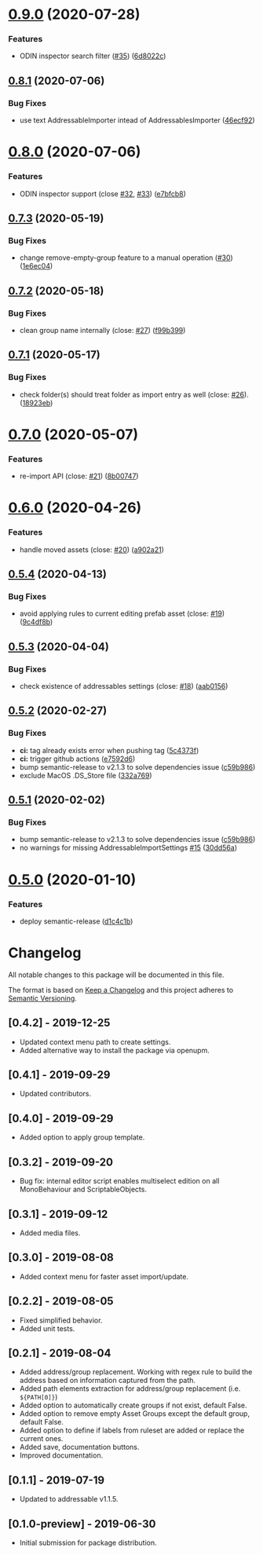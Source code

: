 # [0.9.0](https://github.com/favoyang/unity-addressable-importer/compare/v0.8.1...v0.9.0) (2020-07-28)


### Features

* ODIN inspector search filter ([#35](https://github.com/favoyang/unity-addressable-importer/issues/35)) ([6d8022c](https://github.com/favoyang/unity-addressable-importer/commit/6d8022cfc56ef845dd540243f758d2410e82de30))

## [0.8.1](https://github.com/favoyang/unity-addressable-importer/compare/v0.8.0...v0.8.1) (2020-07-06)


### Bug Fixes

* use text AddressableImporter intead of AddressablesImporter ([46ecf92](https://github.com/favoyang/unity-addressable-importer/commit/46ecf92a7fc5d74fc242ddb4b0cac873a924f91a))

# [0.8.0](https://github.com/favoyang/unity-addressable-importer/compare/v0.7.3...v0.8.0) (2020-07-06)


### Features

* ODIN inspector support (close [#32](https://github.com/favoyang/unity-addressable-importer/issues/32), [#33](https://github.com/favoyang/unity-addressable-importer/issues/33)) ([e7bfcb8](https://github.com/favoyang/unity-addressable-importer/commit/e7bfcb880da19f5fc06a76b2ffdc2fb39e539236))

## [0.7.3](https://github.com/favoyang/unity-addressable-importer/compare/v0.7.2...v0.7.3) (2020-05-19)


### Bug Fixes

* change remove-empty-group feature to a manual operation ([#30](https://github.com/favoyang/unity-addressable-importer/issues/30)) ([1e6ec04](https://github.com/favoyang/unity-addressable-importer/commit/1e6ec04cf4b69755c359bc2ae7a45fa6d7d96910))

## [0.7.2](https://github.com/favoyang/unity-addressable-importer/compare/v0.7.1...v0.7.2) (2020-05-18)


### Bug Fixes

* clean group name internally (close: [#27](https://github.com/favoyang/unity-addressable-importer/issues/27)) ([f99b399](https://github.com/favoyang/unity-addressable-importer/commit/f99b399be3d5a6b543734f53a4c4760d45ec30c1))

## [0.7.1](https://github.com/favoyang/unity-addressable-importer/compare/v0.7.0...v0.7.1) (2020-05-17)


### Bug Fixes

* check folder(s) should treat folder as import entry as well (close: [#26](https://github.com/favoyang/unity-addressable-importer/issues/26)). ([18923eb](https://github.com/favoyang/unity-addressable-importer/commit/18923eb3ca4e5e33eb28eaa620fdc0a63258b495))

# [0.7.0](https://github.com/favoyang/unity-addressable-importer/compare/v0.6.0...v0.7.0) (2020-05-07)


### Features

* re-import API (close: [#21](https://github.com/favoyang/unity-addressable-importer/issues/21)) ([8b00747](https://github.com/favoyang/unity-addressable-importer/commit/8b00747c83b97eae9a06fc824bd7a2a3ad764b19))

# [0.6.0](https://github.com/favoyang/unity-addressable-importer/compare/v0.5.4...v0.6.0) (2020-04-26)


### Features

* handle moved assets (close: [#20](https://github.com/favoyang/unity-addressable-importer/issues/20)) ([a902a21](https://github.com/favoyang/unity-addressable-importer/commit/a902a216dc51c55a81c103fa0edb9ff290a4dcfb))

## [0.5.4](https://github.com/favoyang/unity-addressable-importer/compare/v0.5.3...v0.5.4) (2020-04-13)


### Bug Fixes

* avoid applying rules to current editing prefab asset (close: [#19](https://github.com/favoyang/unity-addressable-importer/issues/19)) ([9c4df8b](https://github.com/favoyang/unity-addressable-importer/commit/9c4df8b25ddbf36fa78c99bd58bb072d5ef31779))

## [0.5.3](https://github.com/favoyang/unity-addressable-importer/compare/v0.5.2...v0.5.3) (2020-04-04)


### Bug Fixes

* check existence of addressables settings (close: [#18](https://github.com/favoyang/unity-addressable-importer/issues/18)) ([aab0156](https://github.com/favoyang/unity-addressable-importer/commit/aab0156539b580a57011efd41989bad1d2f56a3c))

## [0.5.2](https://github.com/favoyang/unity-addressable-importer/compare/v0.5.1...v0.5.2) (2020-02-27)


### Bug Fixes

* **ci:** tag already exists error when pushing tag ([5c4373f](https://github.com/favoyang/unity-addressable-importer/commit/5c4373f8713186055cc1898539e0b476e2308a9c))
* **ci:** trigger github actions ([e7592d6](https://github.com/favoyang/unity-addressable-importer/commit/e7592d6c10cf788cbefc7ded82f677ce435376d4))
* bump semantic-release to v2.1.3 to solve dependencies issue ([c59b986](https://github.com/favoyang/unity-addressable-importer/commit/c59b9865c744b01cec73e7bc1013301c67c630ed))
* exclude MacOS .DS_Store file ([332a769](https://github.com/favoyang/unity-addressable-importer/commit/332a769ca88a20c856212167eb48c88ab3f20cee))

## [0.5.1](https://github.com/favoyang/unity-addressable-importer/compare/v0.5.0...v0.5.1) (2020-02-02)


### Bug Fixes

* bump semantic-release to v2.1.3 to solve dependencies issue ([c59b986](https://github.com/favoyang/unity-addressable-importer/commit/c59b9865c744b01cec73e7bc1013301c67c630ed))
* no warnings for missing AddressableImportSettings [#15](https://github.com/favoyang/unity-addressable-importer/issues/15) ([30dd56a](https://github.com/favoyang/unity-addressable-importer/commit/30dd56a0823e0f370d775acbce06736a92c0dafb))

# [0.5.0](https://github.com/favoyang/unity-addressable-importer/compare/v0.4.2...v0.5.0) (2020-01-10)


### Features

* deploy semantic-release ([d1c4c1b](https://github.com/favoyang/unity-addressable-importer/commit/d1c4c1b79117b4eab55021d2485c606a2d9f4974))

# Changelog
All notable changes to this package will be documented in this file.

The format is based on [Keep a Changelog](http://keepachangelog.com/en/1.0.0/)
and this project adheres to [Semantic Versioning](http://semver.org/spec/v2.0.0.html).

## [0.4.2] - 2019-12-25
 - Updated context menu path to create settings.
 - Added alternative way to install the package via openupm.

## [0.4.1] - 2019-09-29
 - Updated contributors.

## [0.4.0] - 2019-09-29
 - Added option to apply group template.

## [0.3.2] - 2019-09-20
 - Bug fix: internal editor script enables multiselect edition on all MonoBehaviour and ScriptableObjects.

## [0.3.1] - 2019-09-12
 - Added media files.

## [0.3.0] - 2019-08-08
 - Added context menu for faster asset import/update.

## [0.2.2] - 2019-08-05
 - Fixed simplified behavior.
 - Added unit tests.

## [0.2.1] - 2019-08-04
 - Added address/group replacement. Working with regex rule to build the address based on information captured from the path.
 - Added path elements extraction for address/group replacement (i.e. `${PATH[0]}`)
 - Added option to automatically create groups if not exist, default False.
 - Added option to remove empty Asset Groups except the default group, default False.
 - Added option to define if labels from ruleset are added or replace the current ones.
 - Added save, documentation buttons.
 - Improved documentation.

## [0.1.1] - 2019-07-19
 - Updated to addressable v1.1.5.

## [0.1.0-preview] - 2019-06-30
 - Initial submission for package distribution.
